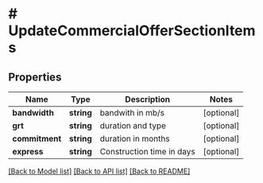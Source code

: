 # # UpdateCommercialOfferSectionItems

## Properties

Name | Type | Description | Notes
------------ | ------------- | ------------- | -------------
**bandwidth** | **string** | bandwith in mb/s | [optional]
**grt** | **string** | duration and type | [optional]
**commitment** | **string** | duration in months | [optional]
**express** | **string** | Construction time in days | [optional]

[[Back to Model list]](../../README.md#models) [[Back to API list]](../../README.md#endpoints) [[Back to README]](../../README.md)
